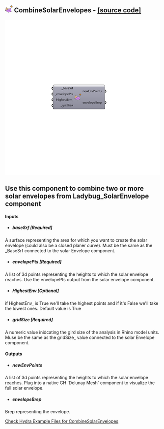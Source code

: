 ## ![](../../images/icons/CombineSolarEnvelopes.png) CombineSolarEnvelopes - [[source code]](https://github.com/mostaphaRoudsari/ladybug/tree/master/src/Ladybug_CombineSolarEnvelopes.py)

![](../../images/components/CombineSolarEnvelopes.png)

Use this component to combine two or more solar envelopes from Ladybug_SolarEnvelope component
 -
 

#### Inputs
* ##### baseSrf [Required]
A surface representing the area for which you want to create the solar envelope (could also be a closed planer curve). Must be the same as the _BaseSrf connected to the solar Envelope component.
* ##### envelopePts [Required]
A list of 3d points representing the heights to which the solar envelope reaches. Use the envelopePts output from the solar envelope component.
* ##### HighestEnv [Optional]
if HighestEnv_ is True we'll take the highest points and if it's False we'll take the lowest ones. Default value is True
* ##### gridSize [Required]
A numeric value inidcating the gird size of the analysis in Rhino model units. Muse be the same as the gridSize_ value connected to the solar Envelope component.

#### Outputs
* ##### newEnvPoints
A list of 3d points representing the heights to which the solar envelope reaches.  Plug into a native GH 'Delunay Mesh' component to visualize the full solar envelope.
* ##### envelopeBrep
Brep representing the envelope.


[Check Hydra Example Files for CombineSolarEnvelopes](https://hydrashare.github.io/hydra/index.html?keywords=Ladybug_CombineSolarEnvelopes)